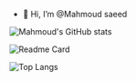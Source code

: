 - 👋 Hi, I’m @Mahmoud saeed

![Mahmoud's GitHub stats](https://github-readme-stats-sigma.vercel.app/api?username=Mahmoud-flutter-dev&show_icons=true&theme=radical)

![Readme Card](https://github-readme-stats.vercel.app/api/pin/?username=Mahmoud-flutter-dev&repo=TODO_app&show_icons=true&theme=radical&show_owner=true)

![Top Langs](https://github-readme-stats.vercel.app/api/top-langs/?username=Mahmoud-flutter-dev&show_icons=true&theme=radical)

<!---
- 👀 I’m interested in ...
- 🌱 I’m currently learning ...
- 💞️ I’m looking to collaborate on ...
- 📫 How to reach me ...
--->

<!---
Mahmoud-flutter-dev/Mahmoud-flutter-dev is a ✨ special ✨ repository because its `README.md` (this file) appears on your GitHub profile.
You can click the Preview link to take a look at your changes.
--->
